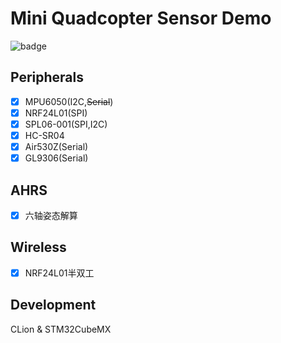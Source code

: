 # Mini Quadcopter Sensor Demo
![badge](https://img.shields.io/badge/works%20on-my%20board-9cf)
## Peripherals
- [x] MPU6050(I2C,~~Serial~~)
- [x] NRF24L01(SPI)
- [x] SPL06-001(SPI,I2C)
- [x] HC-SR04
- [x] Air530Z(Serial)
- [x] GL9306(Serial)

## AHRS
- [x] 六轴姿态解算

## Wireless
- [x] NRF24L01半双工

## Development
CLion & STM32CubeMX

